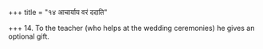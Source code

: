 +++
title = "१४ आचार्याय वरं ददाति"

+++
14. To the teacher (who helps at the wedding ceremonies) he gives an optional gift.
